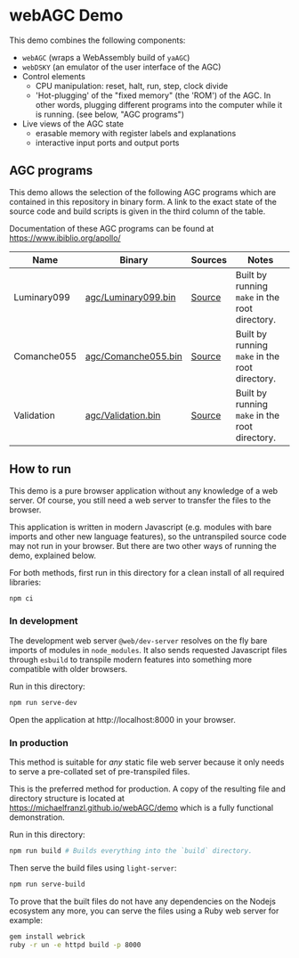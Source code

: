 # webAGC Demo

This demo combines the following components:

* `webAGC` (wraps a WebAssembly build of `yaAGC`)
* `webDSKY` (an emulator of the user interface of the AGC)
* Control elements
  * CPU manipulation: reset, halt, run, step, clock divide
  * 'Hot-plugging' of the "fixed memory" (the 'ROM') of the AGC. In other words, plugging different
      programs into the computer while it is running.  (see below, "AGC programs")
* Live views of the AGC state
  * erasable memory with register labels and explanations
  * interactive input ports and output ports

## AGC programs

This demo allows the selection of the following AGC programs which are contained in this repository
in binary form.  A link to the exact state of the source code and build scripts is given in the
third column of the table.

Documentation of these AGC programs can be found at https://www.ibiblio.org/apollo/

<table>
<thead>
  <tr>
    <th>Name</th>
    <th>Binary</th>
    <th>Sources</th>
    <th>Notes</th>
  </tr>
</thead>
<tbody>
  <tr>
    <td>Luminary099</td>
    <td><a href="agc/Luminary099.bin">agc/Luminary099.bin</a></td>
    <td><a href="https://github.com/virtualagc/virtualagc/tree/92a74ef1c88aede2e4ba0a86c6585c9ea911226d/Luminary099">Source</a></td>
    <td>Built by running <code>make</code> in the root directory.</td>
  </tr>
  <tr>
    <td>Comanche055</td>
    <td><a href="agc/Comanche055.bin">agc/Comanche055.bin</a></td>
    <td><a href="https://github.com/virtualagc/virtualagc/tree/92a74ef1c88aede2e4ba0a86c6585c9ea911226d/Comanche055">Source</a></td>
    <td>Built by running <code>make</code> in the root directory.</td>
  </tr>
  <tr>
    <td>Validation</td>
    <td><a href="agc/Validation.bin">agc/Validation.bin</a></td>
    <td><a href="https://github.com/virtualagc/virtualagc/tree/92a74ef1c88aede2e4ba0a86c6585c9ea911226d/Validation">Source</a></td>
    <td>Built by running <code>make</code> in the root directory.</td>
  </tr>
</tbody>
</table>


## How to run

This demo is a pure browser application without any knowledge of a web server. Of course, you
still need a web server to transfer the files to the browser.

This application is written in modern Javascript (e.g. modules with bare imports and other new
language features), so the untranspiled source code may not run in your browser. But there are two
other ways of running the demo, explained below.

For both methods, first run in this directory for a clean install of all required libraries:

```sh
npm ci
```

### In development

The development web server `@web/dev-server` resolves on the fly bare imports of modules in
`node_modules`. It also sends requested Javascript files through `esbuild` to transpile modern
features into something more compatible with older browsers.

Run in this directory:

```sh
npm run serve-dev
```

Open the application at http://localhost:8000 in your browser.


### In production

This method is suitable for *any* static file web server because it only needs to serve a
pre-collated set of pre-transpiled files.

This is the preferred method for production.  A copy of the resulting file and directory structure
is located at https://michaelfranzl.github.io/webAGC/demo which is a fully functional demonstration.

Run in this directory:

```sh
npm run build # Builds everything into the `build` directory.
```

Then serve the build files using `light-server`:

```sh
npm run serve-build
```

To prove that the built files do not have any dependencies on the Nodejs ecosystem any more,
you can serve the files using a Ruby web server for example:

```sh
gem install webrick
ruby -r un -e httpd build -p 8000
```
